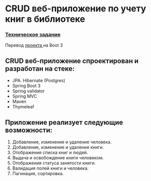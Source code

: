 # CRUD веб-приложение по учету книг в библиотеке

### <a href="TZ.pdf">Техническое задание</a>
Перевод <a href=https://github.com/AlekseiPetrovJ/Library_catalog2> проекта </a> на Boot 3

## CRUD веб-приложение спроектирован и разработан на стеке:

-   JPA. Hibernate (Postgres)
-   Spring Boot 3
-   Spring validator
-   Spring MVC
-   Maven
-   Thymeleaf

## Приложение реализует следующие возможности:

1)  Добавление, изменение и удаление человека.
2)  Добавление, изменение и удаление книги.
3)  Отображения списка книг и людей.
3)  Выдача и освобождение книги человеком.
4)  Отображения статуса занятости книги.
5)  Валидация полей книги и человека.
6)  Пагинация, сортировка.

